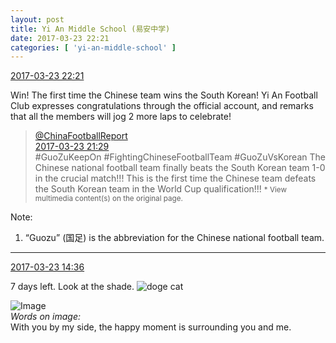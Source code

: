 ```yaml
---
layout: post
title: Yi An Middle School (易安中学)
date: 2017-03-23 22:21
categories: [ 'yi-an-middle-school' ]
---
```


<div class="weibo-info">
  <a href="http://weibo.com/6074218720/EBaAAiins">2017-03-23 22:21</a>
</div>

Win! The first time the Chinese team wins the South Korean! Yi An Football Club expresses congratulations through the official account, and remarks that all the members will jog 2 more laps to celebrate!

<!-- more -->

> <div class="weibo-post-name">
>   <a href="http://weibo.com/zhongchaobaodao">@ChinaFootballReport</a>
> </div>
> <div class="weibo-info">
>   <a href="http://weibo.com/2060903445/EBafk4Us6">2017-03-23 21:29</a>
> </div>
> #GuoZuKeepOn #FightingChineseFootballTeam #GuoZuVsKorean The Chinese national football team finally beats the South Korean team 1-0 in the crucial match!!! This is the first time the Chinese team defeats the South Korean team in the World Cup qualification!!!  
> <small>* View multimedia content(s) on the original page.</small>

Note:
1. “Guozu” (国足) is the abbreviation for the Chinese national football team.

---

<div class="weibo-info">
  <a href="http://weibo.com/6074218720/EB7xH4aA8">2017-03-23 14:36</a>
</div>

7 days left. Look at the shade. ![doge cat](http://img.t.sinajs.cn/t4/appstyle/expression/ext/normal/4a/mm_org.gif)

![Image](http://wx2.sinaimg.cn/mw690/006D4NLGgy1fdwrjo68rjj30qo1bf7ey.jpg)  
*Words on image:*  
With you by my side, the happy moment is surrounding you and me.
